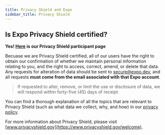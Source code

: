 ```yaml
---
title: Privacy Shield and Expo
sidebar_title: Privacy Shield
---
```


## Is Expo Privacy Shield certified?

**Yes! [Here](https://www.privacyshield.gov/participant?id=a2zt00000004ooyAAA&status=Active) is our Privacy Shield participant page**

Becuase we are Privacy Shield certified, all of our users have the right to obtain our confirmation of whether we maintain personal information relating to you, and the right to access, correct, amend, or delete that data. Any requests for alteration of data should be sent to secure@expo.dev, and all requests **must come from the email associated with that Expo account**.

> If requested to alter, remove, or limit the use or disclosure of data, we will respond within forty-five (45) days of receipt

You can find a thorough explanation of all the topics that are relevant to Privacy Shield (such as what data we collect, why, and how) in our [privacy policy](https://expo.dev/privacy).

For more information about Privacy Shield, please visit [www.privacyshield.gov](https://www.privacyshield.gov/welcome).
